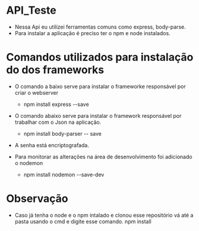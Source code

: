 # API_Teste
  - Nessa Api eu utilizei ferramentas comuns como express, body-parse.
  - Para instalar a aplicação é preciso ter o npm e node instalados.

# Comandos utilizados para instalação do dos frameworks
  - O comando a baixo serve para instalar o frameworke responsável por criar o webserver
      - npm install express --save
    
  - O comando abaixo serve para instalar o framework responsável por trabalhar com o Json na aplicação.
      - npm install body-parser -- save

  - A senha está encriptografada.

  - Para monitorar as alterações na área de desenvolvimento foi adicionado o nodemon
      - npm install nodemon --save-dev

# Observação
  - Caso já tenha o node e o npm intalado e clonou esse repositório vá até a pasta usando o cmd e digite esse comando.
    npm install
